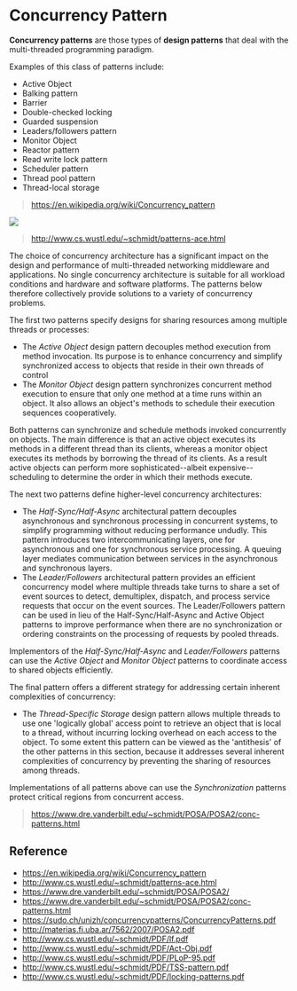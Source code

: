 # Concurrency Pattern

**Concurrency patterns** are those types of **design patterns** that deal with the multi-threaded programming paradigm.

Examples of this class of patterns include:

- Active Object
- Balking pattern
- Barrier
- Double-checked locking
- Guarded suspension
- Leaders/followers pattern
- Monitor Object
- Reactor pattern
- Read write lock pattern
- Scheduler pattern
- Thread pool pattern
- Thread-local storage

> https://en.wikipedia.org/wiki/Concurrency_pattern

![](http://www.cs.wustl.edu/~schmidt/gifs/all_patterns.gif)

> http://www.cs.wustl.edu/~schmidt/patterns-ace.html

The choice of concurrency architecture has a significant impact on the design and performance of multi-threaded networking middleware and applications. No single concurrency architecture is suitable for all workload conditions and hardware and software platforms. The patterns below therefore collectively provide solutions to a variety of concurrency problems.

The first two patterns specify designs for sharing resources among multiple threads or processes:

- The *Active Object* design pattern decouples method execution from method invocation. Its purpose is to enhance concurrency and simplify synchronized access to objects that reside in their own threads of control
- The *Monitor Object* design pattern synchronizes concurrent method execution to ensure that only one method at a time runs within an object. It also allows an object's methods to schedule their execution sequences cooperatively.

Both patterns can synchronize and schedule methods invoked concurrently on objects. The main difference is that an active object executes its methods in a different thread than its clients, whereas a monitor object executes its methods by borrowing the thread of its clients. As a result active objects can perform more sophisticated--albeit expensive--scheduling to determine the order in which their methods execute.

The next two patterns define higher-level concurrency architectures:

- The *Half-Sync/Half-Async* architectural pattern decouples asynchronous and synchronous processing in concurrent systems, to simplify programming without reducing performance undudly. This pattern introduces two intercommunicating layers, one for asynchronous and one for synchronous service processing. A queuing layer mediates communication between services in the asynchronous and synchronous layers.
- The *Leader/Followers* architectural pattern provides an efficient concurrency model where multiple threads take turns to share a set of event sources to detect, demultiplex, dispatch, and process service requests that occur on the event sources. The Leader/Followers pattern can be used in lieu of the Half-Sync/Half-Async and Active Object patterns to improve performance when there are no synchronization or ordering constraints on the processing of requests by pooled threads.

Implementors of the *Half-Sync/Half-Async* and *Leader/Followers* patterns can use the *Active Object* and *Monitor Object* patterns to coordinate access to shared objects efficiently.

The final pattern offers a different strategy for addressing certain inherent complexities of concurrency:

- The *Thread-Specific Storage* design pattern allows multiple threads to use one 'logically global' access point to retrieve an object that is local to a thread, without incurring locking overhead on each access to the object. To some extent this pattern can be viewed as the 'antithesis' of the other patterns in this section, because it addresses several inherent complexities of concurrency by preventing the sharing of resources among threads.

Implementations of all patterns above can use the *Synchronization* patterns protect critical regions from concurrent access.

> https://www.dre.vanderbilt.edu/~schmidt/POSA/POSA2/conc-patterns.html

## Reference

- https://en.wikipedia.org/wiki/Concurrency_pattern
- http://www.cs.wustl.edu/~schmidt/patterns-ace.html
- https://www.dre.vanderbilt.edu/~schmidt/POSA/POSA2/
- https://www.dre.vanderbilt.edu/~schmidt/POSA/POSA2/conc-patterns.html
- https://sudo.ch/unizh/concurrencypatterns/ConcurrencyPatterns.pdf
- http://materias.fi.uba.ar/7562/2007/POSA2.pdf
- http://www.cs.wustl.edu/~schmidt/PDF/lf.pdf
- http://www.cs.wustl.edu/~schmidt/PDF/Act-Obj.pdf
- http://www.cs.wustl.edu/~schmidt/PDF/PLoP-95.pdf
- http://www.cs.wustl.edu/~schmidt/PDF/TSS-pattern.pdf
- http://www.cs.wustl.edu/~schmidt/PDF/locking-patterns.pdf
